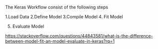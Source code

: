 The Keras Workflow consist of the following steps

1.Load Data
2.Define Model
3.Compile Model
4. Fit Model

5. Evaluate Model


https://stackoverflow.com/questions/44843581/what-is-the-difference-between-model-fit-an-model-evaluate-in-keras?rq=1
